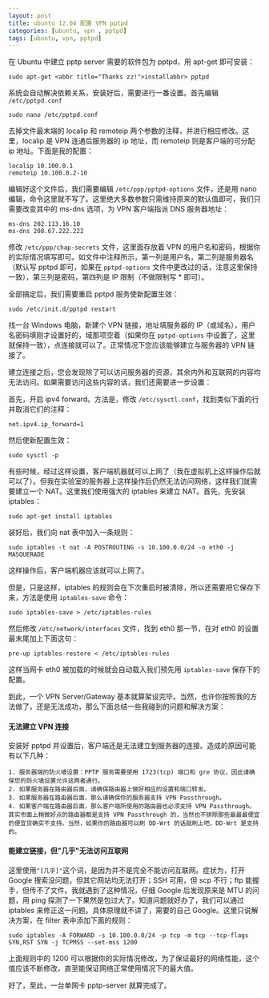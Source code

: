 ```yaml
---
layout: post
title: ubuntu 12.04 配置 VPN pptpd
categories: [ubuntu, vpn , pptpd]
tags: [ubuntu, vpn, pptpd]
---
```


在 Ubuntu 中建立 pptp server 需要的软件包为 pptpd，用 apt-get 即可安装：
    
    sudo apt-get <abbr title="Thanks zz!">installabbr> pptpd

系统会自动解决依赖关系，安装好后，需要进行一番设置。首先编辑 `/etc/pptpd.conf`

    sudo nano /etc/pptpd.conf

去掉文件最末端的 localip 和 remoteip 两个参数的注释，并进行相应修改。这里，localip 是 VPN 连通后服务器的 ip 地址，而 remoteip 则是客户端的可分配 ip 地址。下面是我的配置：

    localip 10.100.0.1
    remoteip 10.100.0.2-10

<!--more-->

编辑好这个文件后，我们需要编辑 `/etc/ppp/pptpd-options` 文件，还是用 nano 编辑，命令这里就不写了。这里绝大多数参数只需维持原来的默认值即可，我们只需要改变其中的 ms-dns 选项，为 VPN 客户端指派 DNS 服务器地址：

    ms-dns 202.113.16.10
    ms-dns 208.67.222.222

修改 `/etc/ppp/chap-secrets` 文件，这里面存放着 VPN 的用户名和密码，根据你的实际情况填写即可。如文件中注释所示，第一列是用户名，第二列是服务器名（默认写 pptpd 即可，如果在 `pptpd-options` 文件中更改过的话，注意这里保持一致），第三列是密码，第四列是 IP 限制（不做限制写 \* 即可）。

全部搞定后，我们需要重启 pptpd 服务使新配置生效：
    
    sudo /etc/init.d/pptpd restart

找一台 Windows 电脑，新建个 VPN 链接，地址填服务器的 IP（或域名），用户名密码填刚才设置好的，域那项空着（如果你在 `pptpd-options` 中设置了，这里就保持一致），点连接就可以了。正常情况下您应该能够建立与服务器的 VPN 链接了。


建立连接之后，您会发现除了可以访问服务器的资源，其余内外和互联网的内容均无法访问。如果需要访问这些内容的话，我们还需要进一步设置：

首先，开启 ipv4 forward。方法是，修改 `/etc/sysctl.conf`，找到类似下面的行并取消它们的注释：
    
    net.ipv4.ip_forward=1

然后使新配置生效：

    sudo sysctl -p

有些时候，经过这样设置，客户端机器就可以上网了（我在虚拟机上这样操作后就可以了）。但我在实验室的服务器上这样操作后仍然无法访问网络，这样我们就需要建立一个 NAT。这里我们使用强大的 iptables 来建立 NAT。首先，先安装 iptables：
     
    sudo apt-get install iptables

装好后，我们向 nat 表中加入一条规则：
    
    sudo iptables -t nat -A POSTROUTING -s 10.100.0.0/24 -o eth0 -j MASQUERADE
 

这样操作后，客户端机器应该就可以上网了。

但是，只是这样，iptables 的规则会在下次重启时被清除，所以还需要把它保存下来，方法是使用 `iptables-save` 命令：

    sudo iptables-save > /etc/iptables-rules

然后修改 `/etc/network/interfaces` 文件，找到 eth0 那一节，在对 eth0 的设置最末尾加上下面这句：

    pre-up iptables-restore < /etc/iptables-rules

这样当网卡 eth0 被加载的时候就会自动载入我们预先用 `iptables-save` 保存下的配置。

到此，一个 VPN Server/Gateway 基本就算架设完毕。当然，也许你按照我的方法做了，还是无法成功，那么下面总结一些我碰到的问题和解决方案：

#### 无法建立 VPN 连接

安装好 pptpd 并设置后，客户端还是无法建立到服务器的连接。造成的原因可能有以下几种：
        
    1. 服务器端的防火墙设置：PPTP 服务需要使用 1723(tcp) 端口和 gre 协议，因此请确保您的防火墙设置允许这两者通行。
    2. 如果服务器在路由器后面，请确保路由器上做好相应的设置和端口转发。
    3. 如果服务器在路由器后面，那么请确保你的服务器支持 VPN Passthrough。
    4. 如果客户端在路由器后面，那么客户端所使用的路由器也必须支持 VPN Passthrough。其实市面上稍微好点的路由器都是支持 VPN Passthrough 的，当然也不排除那些最最最便宜的便宜货确实不支持。当然，如果你的路由器可以刷 DD-Wrt 的话就刷上吧，DD-Wrt 是支持的。


#### 能建立链接，但"几乎"无法访问互联网

这里使用`"[几乎]"`这个词，是因为并不是完全不能访问互联网。症状为，打开 Google 搜索没问题，但其它网站均无法打开；SSH 可用，但 scp 不行；ftp 能握手，但传不了文件。我就遇到了这种情况，仔细 Google 后发现原来是 MTU 的问题，用 ping 探测了一下果然是包过大了。知道问题就好办了，我们可以通过 iptables 来修正这一问题。具体原理就不讲了，需要的自己 Google。这里只说解决方案，在 filter 表中添加下面的规则：

    sudo iptables -A FORWARD -s 10.100.0.0/24 -p tcp -m tcp --tcp-flags SYN,RST SYN -j TCPMSS --set-mss 1200
 
上面规则中的 1200 可以根据你的实际情况修改，为了保证最好的网络性能，这个值应该不断修改，直至能保证网络正常使用情况下的最大值。

好了，至此，一台单网卡 pptp-server 就算完成了。

